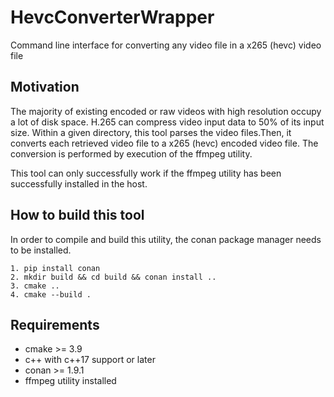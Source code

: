 # HevcConverterWrapper
Command line interface for converting any video file in a x265 (hevc) video file 

## Motivation

The majority of existing encoded or raw videos with high resolution occupy a lot of disk space. H.265 can compress video input data to 50% of its input size.
Within a given directory, this tool parses the video files.Then, it converts each retrieved video file to a x265 (hevc) encoded video file.
The conversion is performed by execution of the ffmpeg utility.

This tool can only successfully work if the ffmpeg utility has been successfully installed in the host.

## How to build this tool
In order to compile and build this utility, the conan package manager needs to be installed.

    1. pip install conan
    2. mkdir build && cd build && conan install ..
    3. cmake ..
    4. cmake --build .

## Requirements
- cmake >= 3.9
- c++ with c++17 support or later
- conan >= 1.9.1
- ffmpeg utility installed


